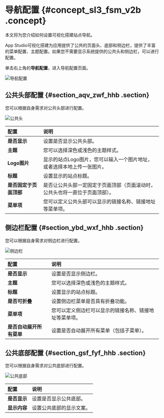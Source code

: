 # 导航配置 {#concept_sl3_fsm_v2b .concept}

本文将为您介绍如何设置可视化搭建站点导航。

App Studio可视化搭建为应用提供了公共的页面头、底部和侧边栏，提供了丰富的菜单配置、主题配置。如果您不需要显示系统提供的公共头和侧边栏，可以进行配置。

单击右上角的**导航配置**，进入导航配置页面。

![导航配置](http://static-aliyun-doc.oss-cn-hangzhou.aliyuncs.com/assets/img/17767/15646524149713_zh-CN.png)

## 公共头部配置 {#section_aqv_zwf_hhb .section}

您可以根据自身需求对公共头部进行配置。

![公共头](http://static-aliyun-doc.oss-cn-hangzhou.aliyuncs.com/assets/img/17767/156465241542216_zh-CN.png)

|配置|说明|
|:-|:-|
|**是否显示**|设置是否显示公共头部。|
|**主题**|您可以选择深色或浅色的主题样式。|
|**Logo图片**|显示的站点Logo图片，您可以输入一个图片地址，或者选择本地上传一张图片。|
|**标题**|设置显示的站点标题。|
|**是否固定于页面顶部**|是否让公共头部一定固定于页面顶部（页面滚动时，公共头也将一直位于页面顶部）。|
|**菜单项**|您可以定义公共头部可以显示的链接名称、链接地址等菜单项。|

## 侧边栏配置 {#section_ybd_wxf_hhb .section}

您可以根据自身需求对侧边栏进行配置。

![侧边栏](http://static-aliyun-doc.oss-cn-hangzhou.aliyuncs.com/assets/img/17767/156465241542218_zh-CN.png)

|配置|说明|
|:-|:-|
|**是否显示**|设置是否显示侧边栏。|
|**主题**|您可以选择深色或浅色的主题样式。|
|**标题**|设置显示的站点标题。|
|**是否可折叠**|设置侧边栏菜单是否具有折叠功能。|
|**菜单项**|您可以定义侧边栏可以显示的链接名称、链接地址等菜单项。|
|**是否自动展开所有菜单**|设置是否自动展开所有菜单（包括子菜单）。|

## 公共底部配置 {#section_gsf_fyf_hhb .section}

您可以根据自身需求对公共底部进行配置。

![公共底部](http://static-aliyun-doc.oss-cn-hangzhou.aliyuncs.com/assets/img/17767/156465241542220_zh-CN.png)

|配置|说明|
|:-|:-|
|**是否显示**|设置是否显示公共底部。|
|**显示内容**|设置公共底部的显示文案。|

